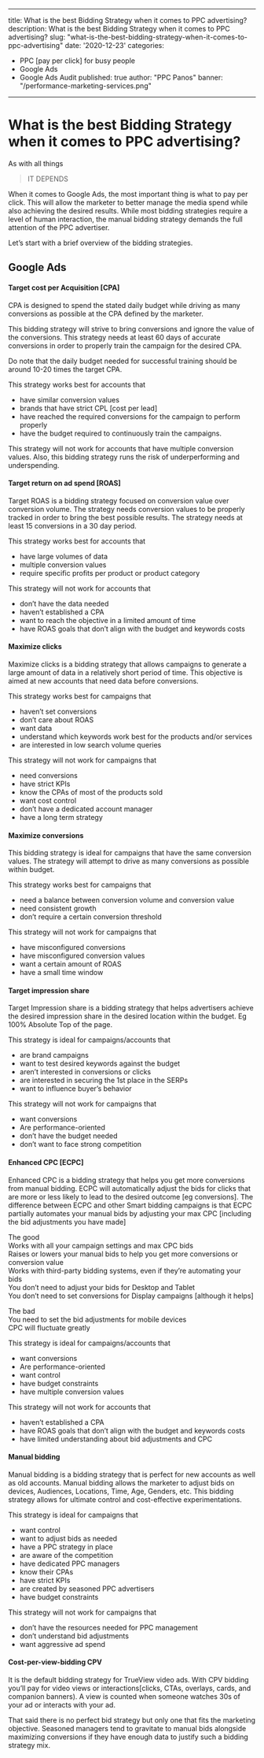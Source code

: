 
---

title: What is the best Bidding Strategy when it comes to PPC advertising?
description:  What is the best Bidding Strategy when it comes to PPC advertising?
slug: "what-is-the-best-bidding-strategy-when-it-comes-to-ppc-advertising"
date: '2020-12-23'
categories:
- PPC [pay per click] for busy people
- Google Ads
- Google Ads Audit
published: true
author: "PPC Panos"
banner: "/performance-marketing-services.png"

---






# What is the best Bidding Strategy when it comes to PPC advertising?


As with all things

> IT DEPENDS

When it comes to Google Ads, the most important thing is what to pay per click. This will allow the marketer to better manage the media spend while also achieving the desired results. While most bidding strategies require a level of human interaction, the manual bidding strategy demands the full attention of the PPC advertiser.

Let’s start with a brief overview of the bidding strategies.

## Google Ads

#### Target cost per Acquisition [CPA]

CPA is designed to spend the stated daily budget while driving as many conversions as possible at the CPA defined by the marketer.

This bidding strategy will strive to bring conversions and ignore the value of the conversions. This strategy needs at least 60 days of accurate conversions in order to properly train the campaign for the desired CPA.

Do note that the daily budget needed for successful training should be around 10-20 times the target CPA.

This strategy works best for accounts that

-   have similar conversion values
-   brands that have strict CPL [cost per lead]
-   have reached the required conversions for the campaign to perform properly
-   have the budget required to continuously train the campaigns.

This strategy will not work for accounts that have multiple conversion values. Also, this bidding strategy runs the risk of underperforming and underspending.

#### Target return on ad spend [ROAS]

Target ROAS is a bidding strategy focused on conversion value over conversion volume. The strategy needs conversion values to be properly tracked in order to bring the best possible results. The strategy needs at least 15 conversions in a 30 day period.

This strategy works best for accounts that

-   have large volumes of data
-   multiple conversion values
-   require specific profits per product or product category

This strategy will not work for accounts that

-   don’t have the data needed
-   haven’t established a CPA
-   want to reach the objective in a limited amount of time
-   have ROAS goals that don’t align with the budget and keywords costs

#### Maximize clicks

Maximize clicks is a bidding strategy that allows campaigns to generate a large amount of data in a relatively short period of time. This objective is aimed at new accounts that need data before conversions.

This strategy works best for campaigns that

-   haven’t set conversions
-   don’t care about ROAS
-   want data
-   understand which keywords work best for the products and/or services
-   are interested in low search volume queries

This strategy will not work for campaigns that

-   need conversions
-   have strict KPIs
-   know the CPAs of most of the products sold
-   want cost control
-   don’t have a dedicated account manager
-   have a long term strategy

#### Maximize conversions

This bidding strategy is ideal for campaigns that have the same conversion values. The strategy will attempt to drive as many conversions as possible within budget.

This strategy works best for campaigns that

-   need a balance between conversion volume and conversion value
-   need consistent growth
-   don’t require a certain conversion threshold

This strategy will not work for campaigns that

-   have misconfigured conversions
-   have misconfigured conversion values
-   want a certain amount of ROAS
-   have a small time window

#### Target impression share

Target Impression share is a bidding strategy that helps advertisers achieve the desired impression share in the desired location within the budget. Eg 100% Absolute Top of the page.

This strategy is ideal for campaigns/accounts that

-   are brand campaigns
-   want to test desired keywords against the budget
-   aren’t interested in conversions or clicks
-   are interested in securing the 1st place in the SERPs
-   want to influence buyer’s behavior

This strategy will not work for campaigns that

-   want conversions
-   Are performance-oriented
-   don’t have the budget needed
-   don’t want to face strong competition

#### Enhanced CPC [ECPC]

Enhanced CPC is a bidding strategy that helps you get more conversions from manual bidding. ECPC will automatically adjust the bids for clicks that are more or less likely to lead to the desired outcome [eg conversions]. The difference between ECPC and other Smart bidding campaigns is that ECPC partially automates your manual bids by adjusting your max CPC [including the bid adjustments you have made]

The good  
Works with all your campaign settings and max CPC bids  
Raises or lowers your manual bids to help you get more conversions or conversion value  
Works with third-party bidding systems, even if they’re automating your bids  
You don’t need to adjust your bids for Desktop and Tablet  
You don’t need to set conversions for Display campaigns [although it helps]

The bad  
You need to set the bid adjustments for mobile devices  
CPC will fluctuate greatly

This strategy is ideal for campaigns/accounts that

-   want conversions
-   Are performance-oriented
-   want control
-   have budget constraints
-   have multiple conversion values

This strategy will not work for accounts that

-   haven’t established a CPA
-   have ROAS goals that don’t align with the budget and keywords costs
-   have limited understanding about bid adjustments and CPC

#### Manual bidding

Manual bidding is a bidding strategy that is perfect for new accounts as well as old accounts. Manual bidding allows the marketer to adjust bids on devices, Audiences, Locations, Time, Age, Genders, etc. This bidding strategy allows for ultimate control and cost-effective experimentations.

This strategy is ideal for campaigns that

-   want control
-   want to adjust bids as needed
-   have a PPC strategy in place
-   are aware of the competition
-   have dedicated PPC managers
-   know their CPAs
-   have strict KPIs
-   are created by seasoned PPC advertisers
-   have budget constraints

This strategy will not work for campaigns that

-   don’t have the resources needed for PPC management
-   don’t understand bid adjustments
-   want aggressive ad spend

#### Cost-per-view-bidding CPV

It is the default bidding strategy for TrueView video ads. With CPV bidding you’ll pay for video views or interactions[clicks, CTAs, overlays, cards, and companion banners). A view is counted when someone watches 30s of your ad or interacts with your ad.

That said there is no perfect bid strategy but only one that fits the marketing objective. Seasoned managers tend to gravitate to manual bids alongside maximizing conversions if they have enough data to justify such a bidding strategy mix.

